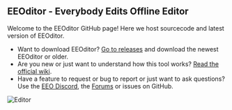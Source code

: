 ## EEOditor - Everybody Edits Offline Editor
   
Welcome to the EEOditor GitHub page! Here we host sourcecode and latest version of EEOditor.
  
* Want to download EEOditor? [Go to releases](https://github.com/capashaa/EEOEditor/releases) and download the newest EEOditor or older.  
* Are you new or just want to understand how this tool works? [Read the official wiki](https://github.com/capashaa/EEOEditor/wiki).
* Have a feature to request or bug to report or just want to ask questions? Use the [EEO Discord](https://discord.gg/V5maATbSgc), the [Forums](https://forums.everybodyedits.com/viewtopic.php?id=47253&p=3) or issues on GitHub.   

![Editor](https://raw.githubusercontent.com/wiki/capashaa/EEOEditor/images/eeoditor_screen.png)
